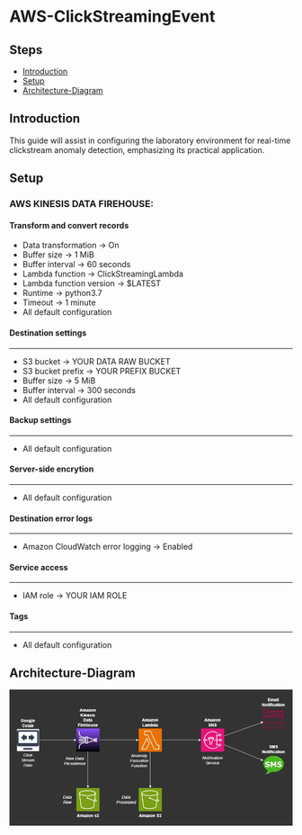# AWS-ClickStreamingEvent
## Steps
- [Introduction](##Introduction)
- [Setup](##Setup)
- [Architecture-Diagram](##Architecture-Diagram)

## Introduction
This guide will assist in configuring the laboratory environment for real-time clickstream anomaly detection, emphasizing its practical application.

## Setup
###  AWS KINESIS DATA FIREHOUSE:

#### Transform and convert records
  - Data transformation -> On
  - Buffer size -> 1 MiB
  - Buffer interval -> 60 seconds
  - Lambda function -> ClickStreamingLambda
  - Lambda function version -> $LATEST
  - Runtime -> python3.7
  - Timeout -> 1 minute
  - All default configuration

#### Destination settings
--------------------
- S3 bucket -> YOUR DATA RAW BUCKET
- S3 bucket prefix -> YOUR PREFIX BUCKET
- Buffer size -> 5 MiB
- Buffer interval -> 300 seconds
- All default configuration

#### Backup settings
---------------
- All default configuration

#### Server-side encrytion
---------------------
- All default configuration

#### Destination error logs
----------------------
- Amazon CloudWatch error logging -> Enabled

#### Service access
--------------
- IAM role -> YOUR IAM ROLE

#### Tags
----
- All default configuration


## Architecture-Diagram
![Architecture Diagram](AWS_ClickStreaming.jpg)
